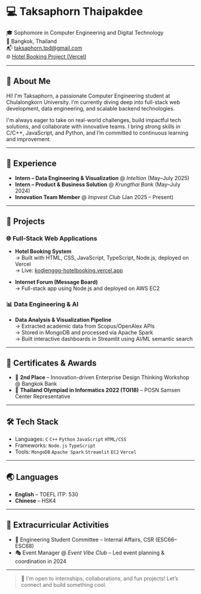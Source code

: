 # 💻 Taksaphorn Thaipakdee

🎓 Sophomore in Computer Engineering and Digital Technology  
📍 Bangkok, Thailand  
📬 taksaphorn.tpd@gmail.com  
🌐 [Hotel Booking Project (Vercel)](https://kodjenggg-hotelbooking.vercel.app/)

---

## 👋 About Me

Hi! I'm Taksaphorn, a passionate Computer Engineering student at Chulalongkorn University. I’m currently diving deep into full-stack web development, data engineering, and scalable backend technologies.

I'm always eager to take on real-world challenges, build impactful tech solutions, and collaborate with innovative teams. I bring strong skills in C/C++, JavaScript, and Python, and I’m committed to continuous learning and improvement.

---

## 💼 Experience

- **Intern – Data Engineering & Visualization** @ *Inteltion* (May–July 2025)  
- **Intern – Product & Business Solution** @ *Krungthai Bank* (May–July 2024)  
- **Innovation Team Member** @ *Impvest Club* (Jan 2025 – Present)

---

## 🚀 Projects

### 🌐 Full-Stack Web Applications
- **Hotel Booking System**  
  → Built with HTML, CSS, JavaScript, TypeScript, Node.js, deployed on Vercel  
  → Live: [kodjenggg-hotelbooking.vercel.app](https://kodjenggg-hotelbooking.vercel.app/)

- **Internet Forum (Message Board)**  
  → Full-stack app using Node.js and deployed on AWS EC2

### 📊 Data Engineering & AI
- **Data Analysis & Visualization Pipeline**  
  → Extracted academic data from Scopus/OpenAlex APIs  
  → Stored in MongoDB and processed via Apache Spark  
  → Built interactive dashboards in Streamlit using AI/ML semantic search

---

## 🏅 Certificates & Awards

- 🥈 **2nd Place** – Innovation-driven Enterprise Design Thinking Workshop @ Bangkok Bank  
- 🧠 **Thailand Olympiad in Informatics 2022 (TOI18)** – POSN Samsen Center Representative

---

## 🛠️ Tech Stack

- Languages: `C` `C++` `Python` `JavaScript` `HTML/CSS`  
- Frameworks: `Node.js` `TypeScript`  
- Tools: `MongoDB` `Apache Spark` `Streamlit` `EC2` `Vercel`

---

## 🌏 Languages

- **English** – TOEFL ITP: 530  
- **Chinese** – HSK4  

---

## 🎉 Extracurricular Activities

- 👷 Engineering Student Committee – Internal Affairs, CSR (ESC66–ESC68)  
- 🎭 Event Manager @ *Event Vibe Club* – Led event planning & coordination in 2024

---

> 💬 I'm open to internships, collaborations, and fun projects! Let’s connect and build something cool.